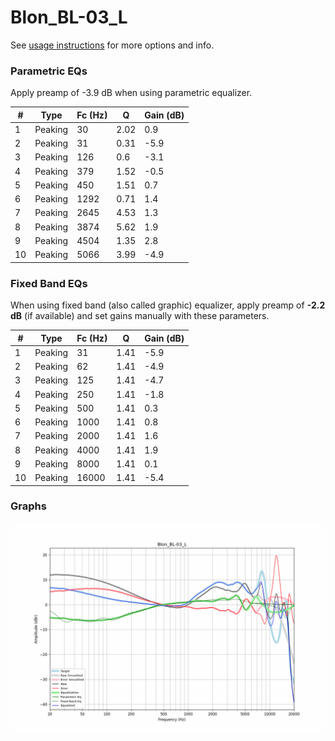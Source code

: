 # Blon_BL-03_L
See [usage instructions](https://github.com/jaakkopasanen/AutoEq#usage) for more options and info.

### Parametric EQs
Apply preamp of -3.9 dB when using parametric equalizer.

|   # | Type    |   Fc (Hz) |    Q |   Gain (dB) |
|-----|---------|-----------|------|-------------|
|   1 | Peaking |        30 | 2.02 |         0.9 |
|   2 | Peaking |        31 | 0.31 |        -5.9 |
|   3 | Peaking |       126 | 0.6  |        -3.1 |
|   4 | Peaking |       379 | 1.52 |        -0.5 |
|   5 | Peaking |       450 | 1.51 |         0.7 |
|   6 | Peaking |      1292 | 0.71 |         1.4 |
|   7 | Peaking |      2645 | 4.53 |         1.3 |
|   8 | Peaking |      3874 | 5.62 |         1.9 |
|   9 | Peaking |      4504 | 1.35 |         2.8 |
|  10 | Peaking |      5066 | 3.99 |        -4.9 |

### Fixed Band EQs
When using fixed band (also called graphic) equalizer, apply preamp of **-2.2 dB** (if available) and set gains manually with these parameters.

|   # | Type    |   Fc (Hz) |    Q |   Gain (dB) |
|-----|---------|-----------|------|-------------|
|   1 | Peaking |        31 | 1.41 |        -5.9 |
|   2 | Peaking |        62 | 1.41 |        -4.9 |
|   3 | Peaking |       125 | 1.41 |        -4.7 |
|   4 | Peaking |       250 | 1.41 |        -1.8 |
|   5 | Peaking |       500 | 1.41 |         0.3 |
|   6 | Peaking |      1000 | 1.41 |         0.8 |
|   7 | Peaking |      2000 | 1.41 |         1.6 |
|   8 | Peaking |      4000 | 1.41 |         1.9 |
|   9 | Peaking |      8000 | 1.41 |         0.1 |
|  10 | Peaking |     16000 | 1.41 |        -5.4 |

### Graphs
![](./Blon_BL-03_L.png)
